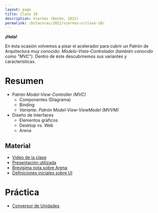 ```yaml
---
layout: page
title: Clase 10
description: Viernes (Noche, 2021)
permalink: /bitacoras/2021/viernes-n/clase-10/
---
```

**¡Hola!**

En ésta ocasión volvemos a pisar el acelerador para cubrir un Patrón de Arquitectura muy conocido: _Modelo-Vista-Controlador (también conocido como "MVC")_. Dentro de éste descubriremos sus variantes y características.

# Resumen

- Patrón _Model-View-Controller (MVC)_
    - Componentes (Diagrama)
    - Binding
    - _Variante: Patrón Model-View-ViewModel (MVVM)_
- Diseño de Interfaces
    - Elementos gráficos
    - Desktop vs. Web
    - Arena


## Material

- [Video de la clase](https://us02web.zoom.us/rec/share/2Mxndr796nlJT53_yhGBRqIIApWieaa8hCAZ-vVcxEkhQbUa6sK2gu20_Mzp7GQ7?startTime=1593813686000)
- [Presentación utilizada](https://docs.google.com/presentation/d/1__aa4efEVPFvupWNZODKXQzQv3Rqjj3j8pDeMM0Hz9U/edit#slide=id.g35f391192_00)
- [Brevísima nota sobre Arena](https://sites.google.com/site/programacionui/temario/02-disenio-UI/arena-disclaimer)
- [Definiciones iniciales sobre UI](http://wiki.uqbar.org/wiki/articles/ui-definiciones-iniciales.html)
   
# Práctica

- [Conversor de Unidades](https://github.com/dds-utn/dds-conversor-ui#readme)



